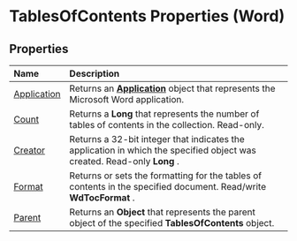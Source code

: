
# TablesOfContents Properties (Word)

## Properties



|**Name**|**Description**|
|:-----|:-----|
|[Application](65d4f4e9-5648-6834-3237-a99a6dc6176d.md)|Returns an  **[Application](d1cf6f8f-4e88-bf01-93b4-90a83f79cb44.md)** object that represents the Microsoft Word application.|
|[Count](08f54a19-3e58-4070-23f3-4242117c3368.md)|Returns a  **Long** that represents the number of tables of contents in the collection. Read-only.|
|[Creator](6ab6dab7-bc24-bae2-c1b6-a3b2f23f23f7.md)|Returns a 32-bit integer that indicates the application in which the specified object was created. Read-only  **Long** .|
|[Format](ea94f93f-3fce-2b21-1f8b-675d5d3de96e.md)|Returns or sets the formatting for the tables of contents in the specified document. Read/write  **WdTocFormat** .|
|[Parent](fa32e8cf-bee3-a323-7c64-e89f3a61ed17.md)|Returns an  **Object** that represents the parent object of the specified **TablesOfContents** object.|
